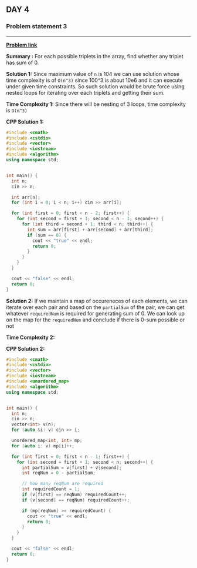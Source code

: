 ## DAY 4

### **Problem statement 3**

---

[**Problem link**](https://www.hackerrank.com/contests/day-4-of-30/challenges/triplets-summing-to-zero)

**Summary :** For each possible triplets in the array, find whether any triplet has sum of 0.

**Solution 1:** Since maximum value of `n` is 104 we can use solution whose time complexity is of `O(n^3)` since 100^3 is about 10e6 and it can execute under given time constraints. So such solution would be brute force using nested loops for iterating over each triplets and getting their sum.

**Time Complexity 1:** Since there will be nesting of 3 loops, time complexity is `O(n^3)`

**CPP Solution 1:**

```cpp
#include <cmath>
#include <cstdio>
#include <vector>
#include <iostream>
#include <algorithm>
using namespace std;


int main() {
  int n;
  cin >> n;

  int arr[n];
  for (int i = 0; i < n; i++) cin >> arr[i];

  for (int first = 0; first < n - 2; first++) {
    for (int second = first + 1; second < n - 1; second++) {
      for (int third = second + 1; third < n; third++) {
        int sum = arr[first] + arr[second] + arr[third];
        if (sum == 0) {
          cout << "true" << endl;
          return 0;
        }
      }
    }
  }

  cout << "false" << endl;
  return 0;
}
```

**Solution 2:** If we maintain a map of occureneces of each elements, we can iterate over each pair and based on the `partialSum` of the pair, we can get whatever `requiredNum` is required for generating sum of 0. We can look up on the map for the `requiredNum` and conclude if there is 0-sum possible or not

**Time Complexity 2:**

**CPP Solution 2:**

```cpp
#include <cmath>
#include <cstdio>
#include <vector>
#include <iostream>
#include <unordered_map>
#include <algorithm>
using namespace std;


int main() {
  int n;
  cin >> n;
  vector<int> v(n);
  for (auto &i: v) cin >> i;

  unordered_map<int, int> mp;
  for (auto i: v) mp[i]++;

  for (int first = 0; first < n - 1; first++) {
    for (int second = first + 1; second < n; second++) {
      int partialSum = v[first] + v[second];
      int reqNum = 0 - partialSum;

      // how many reqNum are required
      int requiredCount = 1;
      if (v[first] == reqNum) requiredCount++;
      if (v[second] == reqNum) requiredCount++;

      if (mp[reqNum] >= requiredCount) {
        cout << "true" << endl;
        return 0;
      }
    }
  }

  cout << "false" << endl;
  return 0;
}

```
